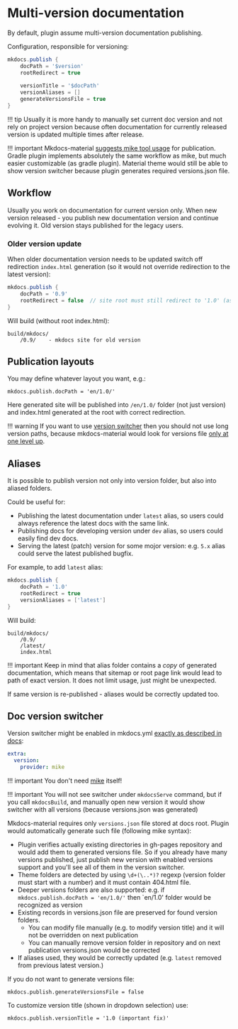 # Multi-version documentation

By default, plugin assume multi-version documentation publishing. 

Configuration, responsible for versioning:

```groovy
mkdocs.publish {
    docPath = '$version'  
    rootRedirect = true 
    
    versionTitle = '$docPath'
    versionAliases = []
    generateVersionsFile = true
}
``` 

!!! tip
    Usually it is more handy to manually set current doc version and not rely on project version because 
    often documentation for currently released version is updated multiple times after release.

!!! important
    Mkdocs-material [suggests mike tool usage](https://squidfunk.github.io/mkdocs-material/setup/setting-up-versioning/) for publication.
    Gradle plugin implements absolutely the same workflow as mike, but much easier
    customizable (as gradle plugin). Material theme would still be able to show version switcher because
    plugin generates required versions.json file.

## Workflow

Usually you work on documentation for current version only. When new version released - you publish
new documentation version and continue evolving it. Old version stays published for the legacy users.

### Older version update

When older documentation version needs to be updated switch off redirection `index.html` generation
(so it would not override redirection to the latest version):

```groovy
mkdocs.publish {
    docPath = '0.9'  
    rootRedirect = false  // site root must still redirect to '1.0' (assume it's already published)
}
``` 

Will build (without root index.html):

```
build/mkdocs/
    /0.9/    - mkdocs site for old version
``` 
    
## Publication layouts

You may define whatever layout you want, e.g.:

```
mkdocs.publish.docPath = 'en/1.0/'  
``` 

Here generated site will be published into `/en/1.0/` folder (not just version) and 
index.html generated at the root with correct redirection.

!!! warning
    If you want to use [version switcher](#doc-version-switcher) then you should not use 
    long version paths, because mkdocs-material would look for versions file [only at one level up](https://github.com/squidfunk/mkdocs-material/blob/87df85def83535b54dc74ea7d86e8c41aa9db97a/src/assets/javascripts/integrations/version/index.ts#L46). 

## Aliases

It is possible to publish version not only into version folder, but also into
aliased folders.

Could be useful for:

- Publishing the latest documentation under `latest` alias, so users could always
  reference the latest docs with the same link.
- Publishing docs for developing version under `dev` alias, so users could easily find dev docs.
- Serving the latest (patch) version for some mojor version: e.g. `5.x` alias could serve the latest
  published bugfix.

For example, to add `latest` alias:

```groovy
mkdocs.publish {
    docPath = '1.0'  
    rootRedirect = true
    versionAliases = ['latest']
}
``` 

Will build:

```
build/mkdocs/
    /0.9/    
    /latest/
    index.html
```

!!! important
    Keep in mind that alias folder contains a *copy* of generated documentation, which means
    that sitemap or root page link would lead to path of exact version.
    It does not limit usage, just might be unexpected.

If same version is re-published - aliases would be correctly updated too.

## Doc version switcher

Version switcher might be enabled in mkdocs.yml [exactly as described in docs](https://squidfunk.github.io/mkdocs-material/setup/setting-up-versioning/#versioning):

```yaml
extra:
  version:
    provider: mike
```

!!! important
    You don't need [mike](https://github.com/jimporter/mike) itself! 

!!! important
    You will not see switcher under `mkdocsServe` command, but if you call `mkdocsBuild`, and manually
    open new version it would show switcher with all versions (because versions.json was generated) 

Mkdocs-material requires only `versions.json` file stored at docs root. Plugin would automatically
generate such file (following mike syntax):

- Plugin verifies actually existing directories in gh-pages repository and would
  add them to generated versions file. So if you already have many versions published, just publish
  new version with enabled versions support and you'll see all of them in the version switcher.
- Theme folders are detected by using `\d+(\..*)?` regexp (version folder must start with a number)
  and it must contain 404.html file.
- Deeper versions folders are also supported: e.g. if `mkdocs.publish.docPath = 'en/1.0/'` then
  `en/1.0' folder would be recognized as version
- Existing records in versions.json file are preserved for found version folders.
    - You can modify file manually (e.g. to modify version title) and it will not be overridden on next publication
    - You can manually remove version folder in repository and on next publication versions.json would be corrected
- If aliases used, they would be correctly updated (e.g. `latest` removed from previous latest version.)

If you do not want to generate versions file:

`mkdocs.publish.generateVersionsFile = false`

To customize version title (shown in dropdown selection) use:

`mkdocs.publish.versionTitle = '1.0 (important fix)'`

